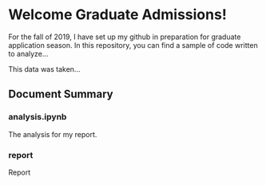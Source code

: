# Welcome Graduate Admissions!
For the fall of 2019, I have set up my github in preparation for graduate application season. In this repository, you can find a sample of code written to analyze...

This data was taken...
## Document Summary
### analysis.ipynb
The analysis for my report.
### report
Report
